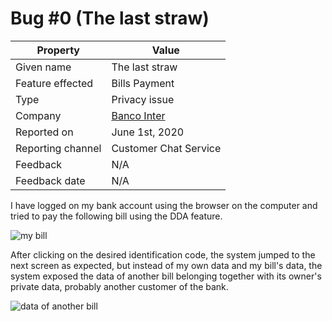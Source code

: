 # Bug #0 (The last straw)

| Property | Value |
|---|---|
| Given name | The last straw |
| Feature effected | Bills Payment |
| Type | Privacy issue |
| Company | [Banco Inter](https://www.bancointer.com.br/) |
| Reported on | June 1st, 2020 |
| Reporting channel | Customer Chat Service |
| Feedback | N/A |
| Feedback date | N/A |

I have logged on my bank account using the browser on the computer and tried to pay the following bill using the DDA feature.

![my bill](/artifacts/bug00%20-%20inter%20-%20pdf%20boleto.jpg)

After clicking on the desired identification code, the system jumped to the next screen as expected, but instead of my own data and my bill's data, the system exposed the data of another bill belonging together with its owner's private data, probably another customer of the bank.

![data of another bill](/artifacts/bug00%20-%20inter%20-%20tela%20dda%20descricao.jpg)
